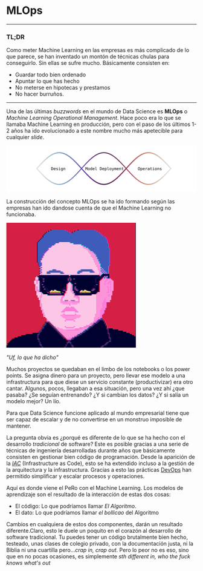 # MLOps
---
### TL;DR

Como meter Machine Learning en las empresas es más complicado de lo que parece, se han inventado un montón de técnicas chulas para conseguirlo. Sin ellas se sufre mucho. Básicamente consisten en:
- Guardar todo bien ordenado
- Apuntar lo que has hecho
- No meterse en hipotecas y prestamos
- No hacer burruños.

---

Una de las últimas *buzzwords* en el mundo de Data Science es **MLOps** o *Machine Learning Operational Management*. Hace poco era lo que se llamaba Machine Learning en producción, pero con el paso de los últimos 1-2 años ha ido evolucionado a este nombre mucho más apetecible para cualquier *slide*.

![alt text](https://github.com/KaonToPion/mlops/blob/main/mlops.svg? "Ciclo MLOps")


La construcción del concepto MLOps se ha ido formando según las empresas han ido dandose cuenta de que el Machine Learning no funcionaba. 


![alt text](https://github.com/KaonToPion/mlops/blob/main/kim.gif? "Oh mama")

*"Uf, lo que ha dicho"*

Muchos proyectos se quedaban en el limbo de los notebooks o los power points. Se asigna dinero para un proyecto, pero llevar ese modelo a una infrastructura para que diese un servicio constante (productivizar) era otro cantar. Algunos, pocos, llegaban a esa situación, pero una vez ahí ¿que pasaba? ¿Se seguían entrenando? ¿Y si cambian los datos? ¿Y si salía un modelo mejor? Un lío.

Para que Data Science funcione aplicado al mundo empresarial tiene que ser capaz de escalar y de no convertirse en un monstruo imposible de mantener.

La pregunta obvia es ¿porqué es diferente de lo que se ha hecho con el desarrollo *tradicional* de software? 
Este es posible gracias a una serie de técnicas de ingeniería desarrolladas durante años que básicamente consisten en gestionar bien código de programación. Desde la aparición de la [*IAC*](https://en.wikipedia.org/wiki/Infrastructure_as_code) (Infrastructure as Code), esto se ha extendido incluso a la gestión de la arquitectura y la infrastructura. Gracias a esto las prácticas [DevOps](https://en.wikipedia.org/wiki/DevOps) han permitido simplificar y escalar procesos y operaciones.

Aquí es donde viene el PeRo con el Machine Learning. Los modelos de aprendizaje son el resultado de la interacción de estas dos cosas:

- El código: Lo que podríamos llamar *El Algoritmo*. 
- El dato: Lo que podríamos llamar *el bollicao* del Algoritmo

Cambios en cualquiera de estos dos componentes, darán un resultado diferente.Claro, esto le duele un poquito en el corazón al desarrollo de software tradicional. Tu puedes tener un código brutalmente bien hecho, testeado, unas clases de colegio privado, con la documentación justa, ni la Biblia ni una cuartilla pero...*crap in, crap out*. Pero lo peor no es eso, sino que en no pocas ocasiones, es simplemente *sth different in, who the fuck knows what's out*




